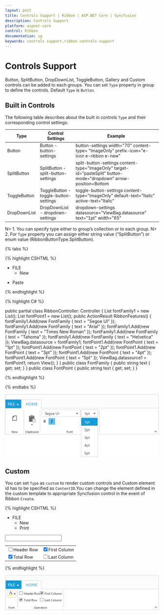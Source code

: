 ```yaml
---
layout: post
title: Controls Support | Ribbon | ASP.NET Core | Syncfusion
description: Controls Support
platform: aspnet-core
control: Ribbon
documentation: ug
keywords: controls support,ribbon controls support
---
```

# Controls Support

Button, SplitButton, DropDownList, ToggleButton, Gallery and Custom controls can be added to each groups. You can set `Type` property in group to define the controls. Default `Type` is `Button`. 

## Built in Controls

The following table describes about the built in controls `Type` and their corresponding control settings.

<table class="params">
<thead>
<tr>
<th>Type</th>
<th>Control Settings</th>
<th class="last">Example</th>
</tr>
</thead>                     
<tbody>
<tr>
<td class="type">Button</td>
<td class="control settings"><span class="param-type">Button - button-settings</span></td><td class="example last">
	button-settings width="70" content-type= "ImageOnly" prefix-icon="e-icon e-ribbon e-new"
 </td>
</tr>
<tr>
<td class="type">SplitButton</td>
<td class="control settings"><span class="param-type">SplitButton - split-button-settings</span></td>
<td class="example last">
	split-button-settings content-type="ImageOnly" target-id="pasteSplit" button-mode="dropdown" arrow-position=Bottom
 </td>
</tr>
<tr>
<td class="type">ToggleButton</td>
<td class="control settings"><span class="param-type">ToggleButton - toggle-button-settings</span></td>
<td class="example last">
	toggle-button-settings content-type="ImageOnly" default-text="Italic" active-text="Italic"
 </td>
</tr>
<tr>
<td class="type">DropDownList</td>
<td class="control settings"><span class="param-type">DropDownList - dropdown-settings</span></td>
<td class="example last">
	dropdown-settings datasource="ViewBag.datasource" text="1pt" width="65"
 </td>
</tr>
</tbody>
</table>

N> 1. You can specify type either to group’s collection or to each group.
N> 2. For `Type` property you can assign either string value (“SplitButton”) or enum value (RibbonButtonType.SplitButton).

{% tabs %}

{% highlight CSHTML %}
    
   <ej-ribbon id="defaultRibbon" width="100%">
        <e-application-tab type=Menu menu-item-id="ribbonmenu">
            <e-menu-settings open-on-click="false">
            </e-menu-settings>
        </e-application-tab>
        <e-tabs>
            <e-tab id="home" text="HOME">
                <e-groups>
                    <e-group text="New" align-type=Rows>
                        <e-content>
                            <e-contents>
                                <e-defaults width="60" height="70" type=Button></e-defaults>
                                <e-content-groups>
                                    <e-content-group id="new" text="New" tool-tip="New">
                                        <e-button-settings image-position="ImageTop" content-type="ImageOnly" prefix-icon="e-icon e-ribbon e-new">
                                        </e-button-settings>
                                    </e-content-group>
                                </e-content-groups>
                            </e-contents>
                        </e-content>
                    </e-group>
                    <e-group text="Clipboard" align-type=Columns>
                        <e-content>
                            <e-contents>
                                <e-defaults width="50" height="70" type=SplitButton></e-defaults>
                                <e-content-groups>
                                    <e-content-group id="paste" text="Paste" tool-tip="Paste">
                                        <e-split-button-settings button-mode=Dropdown arrow-position="Bottom" target-id="pasteSplit" content-type="ImageOnly" prefix-icon="e-icon e-ribbon e-ribbonpaste">
                                        </e-split-button-settings>
                                    </e-content-group>
                                </e-content-groups>
                            </e-contents>
                        </e-content>
                    </e-group>
                    <e-group text="Font" align-type=Rows>
                        <e-content>
                            <e-contents>
                                <e-defaults height="28" type=DropDownList></e-defaults>
                                <e-content-groups>
                                    <e-content-group id="fontfamily" tool-tip="Font">
                                        <e-dropdown-settings datasource="ViewBag.datasource" text="Segoe UI" width="150">
                                        </e-dropdown-settings>
                                    </e-content-group>
                                    <e-content-group id="fontsize" tool-tip="FontSize">
                                        <e-dropdown-settings datasource="ViewBag.datasource1" text="1pt" width="65">
                                        </e-dropdown-settings>
                                    </e-content-group>
                                </e-content-groups>
                            </e-contents>
                            <e-contents>
                                <e-defaults is-big="false"></e-defaults>
                                <e-content-groups>
                                    <e-content-group id="bold" tool-tip="Bold" type="ToggleButton">
                                        <e-toggle-button-settings default-text="Bold" content-type="ImageOnly" active-text="Bold" default-prefix-icon="e-icon e-ribbon bold" active-prefix-icon="e-icon e-ribbon bold">
                                        </e-toggle-button-settings>
                                    </e-content-group>
                                    <e-content-group id="italic" tool-tip="Italic" type="ToggleButton">
                                        <e-toggle-button-settings default-text="Italic" content-type="ImageOnly" active-text="Italic" default-prefix-icon="e-icon e-ribbonitalic" active-prefix-icon="e-icon e-ribbonitalic">
                                        </e-toggle-button-settings>
                                    </e-content-group>
                                </e-content-groups>
                            </e-contents>
                        </e-content>
                    </e-group>
                </e-groups>
            </e-tab>
        </e-tabs>
   </ej-ribbon>
    
   <ul id="ribbonmenu">
   <li>
        <a>FILE</a>
        <ul>
            <li>
                <a>New</a>
            </li>
        </ul>
   </li>
   </ul>
   <ul id="pasteSplit">
        <li><a>Paste</a></li>
   </ul>
   
{% endhighlight  %}

{% highlight C# %}

   public partial class RibbonController: Controller
     {
	    List<FontFamily> fontFamily1 = new List<FontFamily>();
        List<FontPoint> fontPoint1 = new List<FontPoint>();
        public ActionResult RibbonFeatures()
        {
            fontFamily1.Add(new FontFamily { text = "Segoe UI" });
            fontFamily1.Add(new FontFamily { text = "Arial" });
            fontFamily1.Add(new FontFamily { text = "Times New Roman" });
            fontFamily1.Add(new FontFamily { text = "Tahoma" });
            fontFamily1.Add(new FontFamily { text = "Helvetica" });
            ViewBag.datasource = fontFamily1;
            fontPoint1.Add(new FontPoint { text = "1pt" });
            fontPoint1.Add(new FontPoint { text = "2pt" });
            fontPoint1.Add(new FontPoint { text = "3pt" });
            fontPoint1.Add(new FontPoint { text = "4pt" });
            fontPoint1.Add(new FontPoint { text = "5pt" });
            ViewBag.datasource1 = fontPoint1;
            return View();
         } 
     }
     public class FontFamily
     {
        public string text { get; set; }
     }
     public class FontPoint
     {
        public string text { get; set; }
     }

{% endhighlight %}

{% endtabs %}

![](Controls-Support_images/Controls-Support_img1.png)

## Custom

You can set `Type` as `custom` to render custom controls and Custom element id has to be specified as `ContentID`.You can change the element defined in the custom template to appropriate Syncfusion control in the event of Ribbon `Create`.

{% highlight CSHTML %}

  <ej-ribbon id="defaultRibbon" width="600" create="createControl">
        <e-application-tab type=Menu menu-item-id="ribbonmenu">
        </e-application-tab>
        <e-tabs>
            <e-tab id="home" text="HOME">
                <e-groups>
                    <e-group text="Font">
                        <e-content>
                            <e-contents>
                                <e-defaults height="30" type=Custom></e-defaults>
                                <e-content-groups>
                                    <e-content-group id="fontcolor" tool-tip="Font Color" content-id="fontcolor">
                                    </e-content-group>
                                </e-content-groups>
                            </e-contents>
                        </e-content>
                    </e-group>
                    <e-group text="Operators">
                        <e-content>
                            <e-contents>
                                <e-content-groups>
                                    <e-content-group id="design" type="Custom" content-id="design">
                                    </e-content-group>
                                </e-content-groups>
                            </e-contents>
                        </e-content>
                    </e-group>
                </e-groups>
            </e-tab>
        </e-tabs>
   </ej-ribbon>
 
   <ul id="ribbonmenu">
        <li>
            <a>FILE</a>
            <ul>
                <li><a>New</a></li>
                <li><a>Print</a></li>
            </ul>
        </li>
   </ul>
   <input id="fontcolor" />
   <table id="design" class="e-designtablestyle">
        <tr>
            <td><input type="checkbox" id="check1" /><label for="check1">Header Row</label></td>
            <td><input type="checkbox" id="Check2" checked="checked" /><label for="Check2">First Column</label></td>
        </tr>
        <tr><td><input type="checkbox" id="check4" checked="checked" /><label for="check4">Total Row</label></td>
            <td><input type="checkbox" id="Check5" /><label for="Check5">Last Column</label></td>
        </tr>
   </table>
   <script>
        function createControl(args) {
            $("#fontcolor").ejColorPicker({ value: "#FFFF00", modelType: "palette", cssClass: "e-ribbon", toolIcon: "e-fontcoloricon" });
        }
    </script>

{% endhighlight  %}

![](Controls-Support_images/Controls-Support_img2.png)
